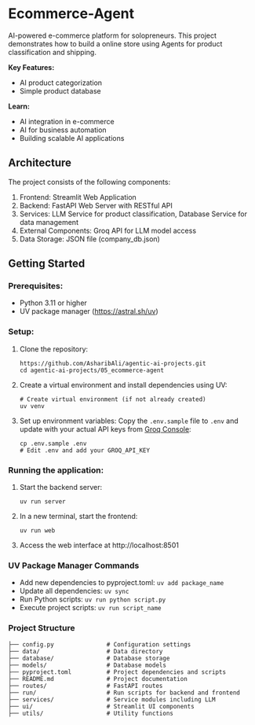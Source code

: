 # Ecommerce-Agent

AI-powered e-commerce platform for solopreneurs. This project demonstrates how to build a online store using Agents for product classification and shipping.

**Key Features:**

- AI product categorization
- Simple product database

**Learn:**

- AI integration in e-commerce
- AI for business automation
- Building scalable AI applications

## Architecture

The project consists of the following components:

1. Frontend: Streamlit Web Application
2. Backend: FastAPI Web Server with RESTful API
3. Services: LLM Service for product classification, Database Service for data management
4. External Components: Groq API for LLM model access
5. Data Storage: JSON file (company_db.json)

## Getting Started

### Prerequisites:
- Python 3.11 or higher
- UV package manager (https://astral.sh/uv)

### Setup:

1. Clone the repository:
   ```
   https://github.com/AsharibAli/agentic-ai-projects.git
   cd agentic-ai-projects/05_ecommerce-agent
   ```

2. Create a virtual environment and install dependencies using UV:
   ```
   # Create virtual environment (if not already created)
   uv venv
   ```

3. Set up environment variables:
   Copy the `.env.sample` file to `.env` and update with your actual API keys from [Groq Console](https://console.groq.com/):
   ```
   cp .env.sample .env
   # Edit .env and add your GROQ_API_KEY
   ```

### Running the application:

1. Start the backend server:
   ```
   uv run server
   ```

2. In a new terminal, start the frontend:
   ```
   uv run web
   ```

3. Access the web interface at http://localhost:8501

### UV Package Manager Commands

- Add new dependencies to pyproject.toml: `uv add package_name`
- Update all dependencies: `uv sync`
- Run Python scripts: `uv run python script.py`
- Execute project scripts: `uv run script_name`

### Project Structure

```
├── config.py               # Configuration settings
├── data/                   # Data directory
├── database/               # Database storage
├── models/                 # Database models
├── pyproject.toml          # Project dependencies and scripts
├── README.md               # Project documentation
├── routes/                 # FastAPI routes
├── run/                    # Run scripts for backend and frontend
├── services/               # Service modules including LLM
├── ui/                     # Streamlit UI components
├── utils/                  # Utility functions
```
